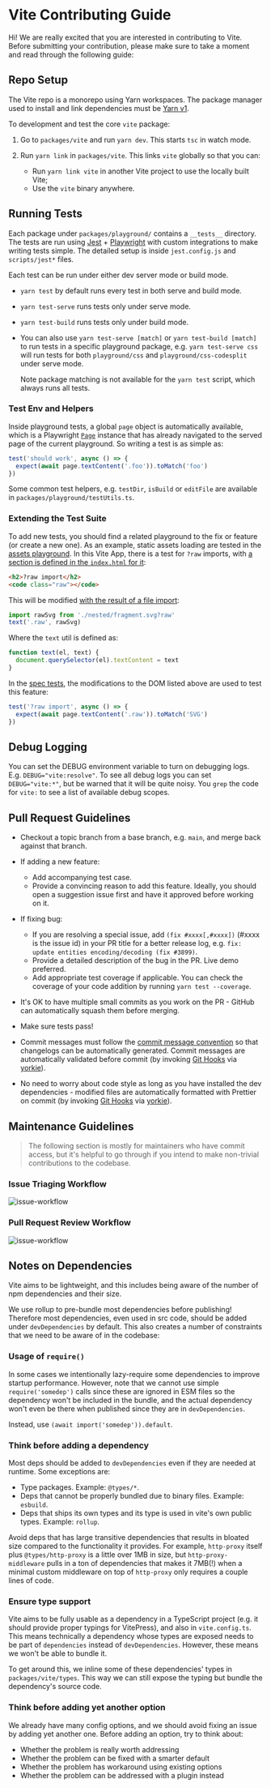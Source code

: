 # Vite Contributing Guide

Hi! We are really excited that you are interested in contributing to Vite. Before submitting your contribution, please make sure to take a moment and read through the following guide:

## Repo Setup

The Vite repo is a monorepo using Yarn workspaces. The package manager used to install and link dependencies must be [Yarn v1](https://classic.yarnpkg.com/).

To development and test the core `vite` package:

1. Go to `packages/vite` and run `yarn dev`. This starts `tsc` in watch mode.

2. Run `yarn link` in `packages/vite`. This links `vite` globally so that you can:

   - Run `yarn link vite` in another Vite project to use the locally built Vite;
   - Use the `vite` binary anywhere.

## Running Tests

Each package under `packages/playground/` contains a `__tests__` directory. The tests are run using [Jest](https://jestjs.io/) + [Playwright](https://playwright.dev/) with custom integrations to make writing tests simple. The detailed setup is inside `jest.config.js` and `scripts/jest*` files.

Each test can be run under either dev server mode or build mode.

- `yarn test` by default runs every test in both serve and build mode.

- `yarn test-serve` runs tests only under serve mode.

- `yarn test-build` runs tests only under build mode.

- You can also use `yarn test-serve [match]` or `yarn test-build [match]` to run tests in a specific playground package, e.g. `yarn test-serve css` will run tests for both `playground/css` and `playground/css-codesplit` under serve mode.

  Note package matching is not available for the `yarn test` script, which always runs all tests.

### Test Env and Helpers

Inside playground tests, a global `page` object is automatically available, which is a Playwright [`Page`](https://playwright.dev/docs/api/class-page) instance that has already navigated to the served page of the current playground. So writing a test is as simple as:

```js
test('should work', async () => {
  expect(await page.textContent('.foo')).toMatch('foo')
})
```

Some common test helpers, e.g. `testDir`, `isBuild` or `editFile` are available in `packages/playground/testUtils.ts`.

### Extending the Test Suite

To add new tests, you should find a related playground to the fix or feature (or create a new one). As an example, static assets loading are tested in the [assets playground](https://github.com/vitejs/vite/tree/main/packages/playground/assets). In this Vite App, there is a test for `?raw` imports, with [a section is defined in the `index.html` for it](https://github.com/vitejs/vite/blob/71215533ac60e8ff566dc3467feabfc2c71a01e2/packages/playground/assets/index.html#L121):

```html
<h2>?raw import</h2>
<code class="raw"></code>
```

This will be modified [with the result of a file import](https://github.com/vitejs/vite/blob/71215533ac60e8ff566dc3467feabfc2c71a01e2/packages/playground/assets/index.html#L151):

```js
import rawSvg from './nested/fragment.svg?raw'
text('.raw', rawSvg)
```

Where the `text` util is defined as:

```js
function text(el, text) {
  document.querySelector(el).textContent = text
}
```

In the [spec tests](https://github.com/vitejs/vite/blob/71215533ac60e8ff566dc3467feabfc2c71a01e2/packages/playground/assets/__tests__/assets.spec.ts#L180), the modifications to the DOM listed above are used to test this feature:

```js
test('?raw import', async () => {
  expect(await page.textContent('.raw')).toMatch('SVG')
})
```

## Debug Logging

You can set the DEBUG environment variable to turn on debugging logs. E.g. `DEBUG="vite:resolve"`. To see all debug logs you can set `DEBUG="vite:*"`, but be warned that it will be quite noisy. You `grep` the code for `vite:` to see a list of available debug scopes.

## Pull Request Guidelines

- Checkout a topic branch from a base branch, e.g. `main`, and merge back against that branch.

- If adding a new feature:

  - Add accompanying test case.
  - Provide a convincing reason to add this feature. Ideally, you should open a suggestion issue first and have it approved before working on it.

- If fixing bug:

  - If you are resolving a special issue, add `(fix #xxxx[,#xxxx])` (#xxxx is the issue id) in your PR title for a better release log, e.g. `fix: update entities encoding/decoding (fix #3899)`.
  - Provide a detailed description of the bug in the PR. Live demo preferred.
  - Add appropriate test coverage if applicable. You can check the coverage of your code addition by running `yarn test --coverage`.

- It's OK to have multiple small commits as you work on the PR - GitHub can automatically squash them before merging.

- Make sure tests pass!

- Commit messages must follow the [commit message convention](./commit-convention.md) so that changelogs can be automatically generated. Commit messages are automatically validated before commit (by invoking [Git Hooks](https://git-scm.com/docs/githooks) via [yorkie](https://github.com/yyx990803/yorkie)).

- No need to worry about code style as long as you have installed the dev dependencies - modified files are automatically formatted with Prettier on commit (by invoking [Git Hooks](https://git-scm.com/docs/githooks) via [yorkie](https://github.com/yyx990803/yorkie)).

## Maintenance Guidelines

> The following section is mostly for maintainers who have commit access, but it's helpful to go through if you intend to make non-trivial contributions to the codebase.

### Issue Triaging Workflow

![issue-workflow](./issue-workflow.png)

### Pull Request Review Workflow

![issue-workflow](./pr-workflow.png)

## Notes on Dependencies

Vite aims to be lightweight, and this includes being aware of the number of npm dependencies and their size.

We use rollup to pre-bundle most dependencies before publishing! Therefore most dependencies, even used in src code, should be added under `devDependencies` by default. This also creates a number of constraints that we need to be aware of in the codebase:

### Usage of `require()`

In some cases we intentionally lazy-require some dependencies to improve startup performance. However, note that we cannot use simple `require('somedep')` calls since these are ignored in ESM files so the dependency won't be included in the bundle, and the actual dependency won't even be there when published since they are in `devDependencies`.

Instead, use `(await import('somedep')).default`.

### Think before adding a dependency

Most deps should be added to `devDependencies` even if they are needed at runtime. Some exceptions are:

- Type packages. Example: `@types/*`.
- Deps that cannot be properly bundled due to binary files. Example: `esbuild`.
- Deps that ships its own types and its type is used in vite's own public types. Example: `rollup`.

Avoid deps that has large transitive dependencies that results in bloated size compared to the functionality it provides. For example, `http-proxy` itself plus `@types/http-proxy` is a little over 1MB in size, but `http-proxy-middleware` pulls in a ton of dependencies that makes it 7MB(!) when a minimal custom middleware on top of `http-proxy` only requires a couple lines of code.

### Ensure type support

Vite aims to be fully usable as a dependency in a TypeScript project (e.g. it should provide proper typings for VitePress), and also in `vite.config.ts`. This means technically a dependency whose types are exposed needs to be part of `dependencies` instead of `devDependencies`. However, these means we won't be able to bundle it.

To get around this, we inline some of these dependencies' types in `packages/vite/types`. This way we can still expose the typing but bundle the dependency's source code.

### Think before adding yet another option

We already have many config options, and we should avoid fixing an issue by adding yet another one. Before adding an option, try to think about:

- Whether the problem is really worth addressing
- Whether the problem can be fixed with a smarter default
- Whether the problem has workaround using existing options
- Whether the problem can be addressed with a plugin instead
